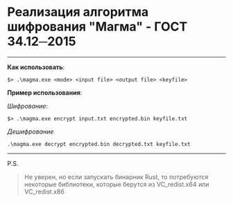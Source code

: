 # Реализация алгоритма шифрования "Магма" - ГОСТ 34.12─2015

---

**Как использовать**:

```
$> .\magma.exe <mode> <input file> <output file> <keyfile>
```

**Пример использования**:

_Шифрование_:

```
$> .\magma.exe encrypt input.txt encrypted.bin keyfile.txt
```

_Дешифрование_

```
.\magma.exe decrypt encrypted.bin decrypted.txt keyfile.txt
```

---

P.S.

> Не уверен, но если запускать бинарник Rust, то потребуются некоторые библиотеки, которые берутся из VC_redist.x64 или VC_redist.x86

